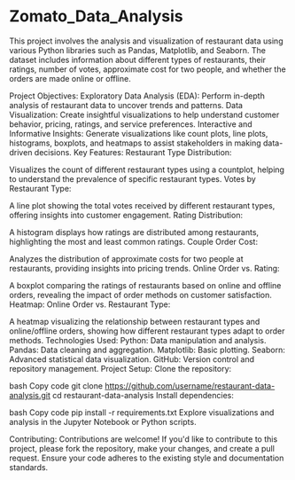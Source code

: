 # Zomato_Data_Analysis
This project involves the analysis and visualization of restaurant data using various Python libraries such as Pandas, Matplotlib, and Seaborn. The dataset includes information about different types of restaurants, their ratings, number of votes, approximate cost for two people, and whether the orders are made online or offline.

Project Objectives:
Exploratory Data Analysis (EDA): Perform in-depth analysis of restaurant data to uncover trends and patterns.
Data Visualization: Create insightful visualizations to help understand customer behavior, pricing, ratings, and service preferences.
Interactive and Informative Insights: Generate visualizations like count plots, line plots, histograms, boxplots, and heatmaps to assist stakeholders in making data-driven decisions.
Key Features:
Restaurant Type Distribution:

Visualizes the count of different restaurant types using a countplot, helping to understand the prevalence of specific restaurant types.
Votes by Restaurant Type:

A line plot showing the total votes received by different restaurant types, offering insights into customer engagement.
Rating Distribution:

A histogram displays how ratings are distributed among restaurants, highlighting the most and least common ratings.
Couple Order Cost:

Analyzes the distribution of approximate costs for two people at restaurants, providing insights into pricing trends.
Online Order vs. Rating:

A boxplot comparing the ratings of restaurants based on online and offline orders, revealing the impact of order methods on customer satisfaction.
Heatmap: Online Order vs. Restaurant Type:

A heatmap visualizing the relationship between restaurant types and online/offline orders, showing how different restaurant types adapt to order methods.
Technologies Used:
Python: Data manipulation and analysis.
Pandas: Data cleaning and aggregation.
Matplotlib: Basic plotting.
Seaborn: Advanced statistical data visualization.
GitHub: Version control and repository management.
Project Setup:
Clone the repository:

bash
Copy code
git clone https://github.com/username/restaurant-data-analysis.git
cd restaurant-data-analysis
Install dependencies:

bash
Copy code
pip install -r requirements.txt
Explore visualizations and analysis in the Jupyter Notebook or Python scripts.

Contributing:
Contributions are welcome! If you'd like to contribute to this project, please fork the repository, make your changes, and create a pull request. Ensure your code adheres to the existing style and documentation standards.
